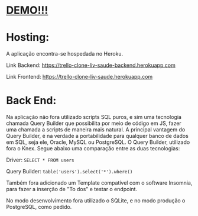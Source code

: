 # [DEMO!!!](https://trello-clone-liv-saude.herokuapp.com) 

# Hosting:
A aplicação encontra-se hospedada no Heroku.

Link Backend: https://trello-clone-liv-saude-backend.herokuapp.com

Link Frontend: https://trello-clone-liv-saude.herokuapp.com


# Back End:
Na aplicação não fora utilizado scripts SQL puros, e sim uma tecnologia chamada Query Builder que possibilita por meio de código em JS, fazer uma chamada a scripts de maneira mais natural. A principal vantagem do Query Builder, é na verdade a portabilidade para qualquer banco de dados em SQL, seja ele, Oracle, MySQL ou PostgreSQL. O Query Builder, utilizado fora o Knex.  Segue abaixo uma comparação entre as duas tecnologias:

Driver: `SELECT * FROM users`

Query Builder: `table('users').select('*').where()`


Também fora adicionado um Template compatível com o software Insomnia, para fazer a inserção de "To dos" e testar o endpoint. 



No modo desenvolvimento  fora utilizado o SQLite, e no modo produção  o PostgreSQL, como pedido.






